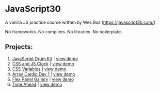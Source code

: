 # JavaScript30
A vanilla JS practice course written by Wes Bos (https://javascript30.com/)

No frameworks. No compliers. No libraries. No boilerplate.

## Projects:

1. [JavaScript Drum Kit](https://github.com/willgorham/javascript30/tree/master/01%20-%20JavaScript%20Drum%20Kit)  |  [view demo](https://willgorham.github.io/javascript30/01%20-%20JavaScript%20Drum%20Kit/index.html)
2. [CSS and JS Clock](https://github.com/willgorham/javascript30/tree/master/02%20-%20JS%20and%20CSS%20Clock)  |  [view demo](https://willgorham.github.io/javascript30/02%20-%20JS%20and%20CSS%20Clock/index.html)
3. [CSS Variables](https://github.com/willgorham/javascript30/tree/master/03%20-%20CSS%20Variables)  |  [view demo](https://willgorham.github.io/javascript30/03%20-%20CSS%20Variables/index.html)
4. [Array Cardio Day 1](https://github.com/willgorham/javascript30/tree/master/04%20-%20Array%20Cardio%20Day%201)  |  [view demo](https://willgorham.github.io/javascript30/04%20-%20Array%20Cardio%20Day%201/index.html)
5. [Flex Panel Gallery](https://github.com/willgorham/javascript30/tree/master/05%20-%20Flex%20Panel%20Gallery)  |  [view demo](https://willgorham.github.io/javascript30/05%20-%20Flex%20Panel%20Gallery/index.html)
6. [Type Ahead](https://github.com/willgorham/javascript30/tree/master/06%20-%20Type%20Ahead)  |  [view demo](https://willgorham.github.io/javascript30/06%20-%20Type%20Ahead/index.html)
